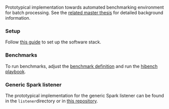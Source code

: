 Prototypical implementation towards automated benchmarking environment for batch processing. 
See the [related master thesis](https://github.com/jnsrnhld/masterthesis-latex) for detailed background information.

### Setup

Follow [this guide](ansible/README.md) to set up the software stack.

### Benchmarks

To run benchmarks, adjust the [benchmark definition](ansible/benchmark-definition.yaml) and run the 
[hibench playbook](ansible/playbooks/hibench.yaml).

### Generic Spark listener

The prototypical implementation for the generic Spark listener can be found in the `listener`directory or in 
[this repository](https://github.com/jnsrnhld/generic-spark-listener). 
